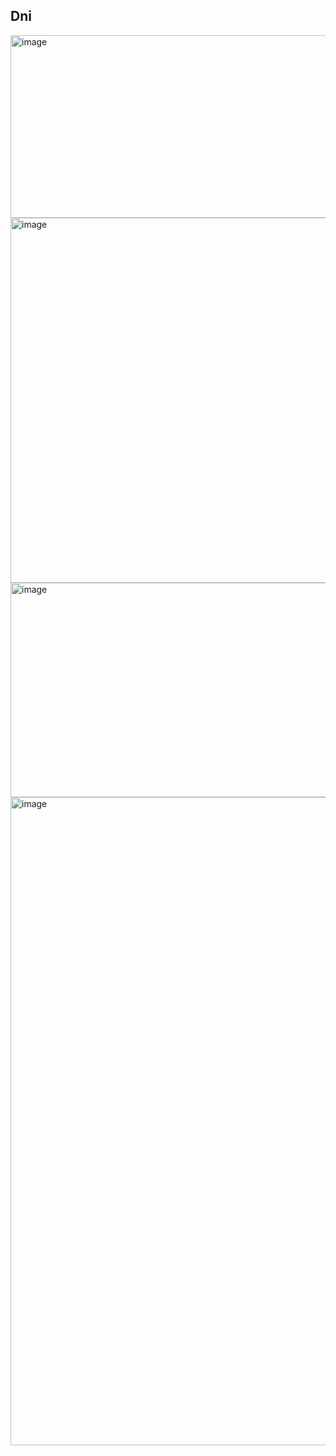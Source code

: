 <h2 id="move-text">Dni</h2>

<img width="1034" height="292" alt="image" src="https://github.com/user-attachments/assets/3baa8a68-800c-4ffe-9a32-ae9daedf76b9" />

<img width="918" height="584" alt="image" src="https://github.com/user-attachments/assets/f5ed531e-2c9d-4752-a0ae-32a624b189c8" />

<img width="549" height="343" alt="image" src="https://github.com/user-attachments/assets/596455f0-3975-4fe3-b39e-0274a0add062" />

<img width="614" height="1037" alt="image" src="https://github.com/user-attachments/assets/b9bdf91d-321c-45fe-8654-fec08bc14c30" />


